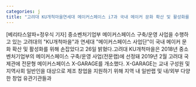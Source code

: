 ```yaml
---
categories: j
title: "고려대 KU개척마을연세대 메이커스페이스 i7과 국내 메이커 문화 확산 및 활성화를 위한 업무협약 체결"
---
```

[베리타스알파=정우식 기자] 중소벤처기업부 메이커스페이스 구축/운영 사업을 수행하고 있는 고려대의 "KU개척마을"과 연세대 "메이커스페이스 사업단"이 국내 메이커 문화 확산 및 활성화를 위해 손잡았다고 26일 밝혔다.고려대 KU개척마을은 2018년 중소벤처기업부의 메이커스페이스 구축/운영 사업(전문랩)에 선정돼 2019년 2월 고려대 국제관에 전문형 메이커스페이스 X-GARAGE를 개소했다. X-GARAGE는 교내 구성원 및 지역사회 일반인을 대상으로 제조 창업을 지원하기 위해 지역 내 일반랩 및 내/외부 다양한 창업 유관기관들과